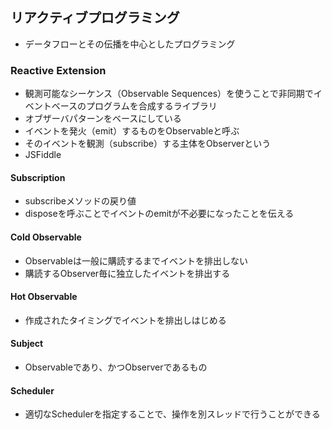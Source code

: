 ## リアクティブプログラミング

- データフローとその伝播を中心としたプログラミング

### Reactive Extension
- 観測可能なシーケンス（Observable Sequences）を使うことで非同期でイベントベースのプログラムを合成するライブラリ
- オブザーバパターンをベースにしている
- イベントを発火（emit）するものをObservableと呼ぶ
- そのイベントを観測（subscribe）する主体をObserverという
- JSFiddle

#### Subscription
- subscribeメソッドの戻り値
- disposeを呼ぶことでイベントのemitが不必要になったことを伝える

#### Cold Observable
- Observableは一般に購読するまでイベントを排出しない
- 購読するObserver毎に独立したイベントを排出する

#### Hot Observable
- 作成されたタイミングでイベントを排出しはじめる

#### Subject
- Observableであり、かつObserverであるもの

#### Scheduler
- 適切なSchedulerを指定することで、操作を別スレッドで行うことができる
